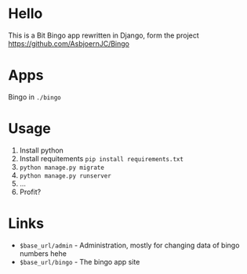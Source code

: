 # Hello
This is a Bit Bingo app rewritten in Django, form the project https://github.com/AsbjoernJC/Bingo

# Apps

Bingo in `./bingo`

# Usage

1. Install python
2. Install requitements `pip install requirements.txt`
3. `python manage.py migrate`
4. `python manage.py runserver`
5. ...
6. Profit?

# Links

- `$base_url/admin` - Administration, mostly for changing data of bingo numbers hehe
- `$base_url/bingo` - The bingo app site
